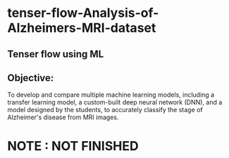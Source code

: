 # tenser-flow-Analysis-of-Alzheimers-MRI-dataset
## Tenser flow using ML 
## Objective:
To develop and compare multiple machine learning models, including a transfer learning model, a custom-built deep neural network (DNN), and a model designed by the students, to accurately classify the stage of Alzheimer's disease from MRI images. 

# NOTE : NOT FINISHED 
